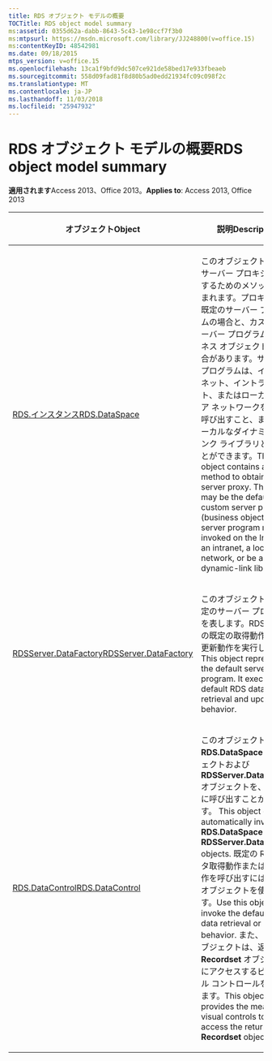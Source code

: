 ```yaml
---
title: RDS オブジェクト モデルの概要
TOCTitle: RDS object model summary
ms:assetid: 0355d62a-dabb-8643-5c43-1e98ccf7f3b0
ms:mtpsurl: https://msdn.microsoft.com/library/JJ248800(v=office.15)
ms:contentKeyID: 48542981
ms.date: 09/18/2015
mtps_version: v=office.15
ms.openlocfilehash: 13ca1f9bfd9dc507ce921de58bed17e933fbeaeb
ms.sourcegitcommit: 558d09fad81f8d80b5ad0edd21934fc09c098f2c
ms.translationtype: MT
ms.contentlocale: ja-JP
ms.lasthandoff: 11/03/2018
ms.locfileid: "25947932"
---
```

# <a name="rds-object-model-summary"></a><span data-ttu-id="13d1d-102">RDS オブジェクト モデルの概要</span><span class="sxs-lookup"><span data-stu-id="13d1d-102">RDS object model summary</span></span>


<span data-ttu-id="13d1d-103">**適用されます**Access 2013、Office 2013。</span><span class="sxs-lookup"><span data-stu-id="13d1d-103">**Applies to**: Access 2013, Office 2013</span></span>

<table>
<colgroup>
<col style="width: 50%" />
<col style="width: 50%" />
</colgroup>
<thead>
<tr class="header">
<th><p><span data-ttu-id="13d1d-104">オブジェクト</span><span class="sxs-lookup"><span data-stu-id="13d1d-104">Object</span></span></p></th>
<th><p><span data-ttu-id="13d1d-105">説明</span><span class="sxs-lookup"><span data-stu-id="13d1d-105">Description</span></span></p></th>
</tr>
</thead>
<tbody>
<tr class="odd">
<td><p><span data-ttu-id="13d1d-106"><a href="dataspace-object-rds.md">RDS.インスタンス</a></span><span class="sxs-lookup"><span data-stu-id="13d1d-106"><a href="dataspace-object-rds.md">RDS.DataSpace</a></span></span></p></td>
<td><p><span data-ttu-id="13d1d-p101">このオブジェクトには、サーバー プロキシを取得するためのメソッドが含まれます。プロキシは、既定のサーバー プログラムの場合と、カスタム サーバー プログラム (ビジネス オブジェクト) の場合があります。サーバー プログラムは、インターネット、イントラネット、またはローカル エリア ネットワークを介して呼び出すこと、またはローカルなダイナミック リンク ライブラリとすることができます。</span><span class="sxs-lookup"><span data-stu-id="13d1d-p101">This object contains a method to obtain a server proxy. The proxy may be the default or a custom server program (business object). The server program may be invoked on the Internet, an intranet, a local area network, or be a local dynamic-link library.</span></span></p></td>
</tr>
<tr class="even">
<td><p><span data-ttu-id="13d1d-110"><a href="datafactory-object-rdsserver.md">RDSServer.DataFactory</a></span><span class="sxs-lookup"><span data-stu-id="13d1d-110"><a href="datafactory-object-rdsserver.md">RDSServer.DataFactory</a></span></span></p></td>
<td><p><span data-ttu-id="13d1d-p102">このオブジェクトは、既定のサーバー プログラムを表します。RDS データの既定の取得動作および更新動作を実行します。</span><span class="sxs-lookup"><span data-stu-id="13d1d-p102">This object represents the default server program. It executes the default RDS data retrieval and update behavior.</span></span></p></td>
</tr>
<tr class="odd">
<td><p><span data-ttu-id="13d1d-113"><a href="datacontrol-object-rds.md">RDS.DataControl</a></span><span class="sxs-lookup"><span data-stu-id="13d1d-113"><a href="datacontrol-object-rds.md">RDS.DataControl</a></span></span></p></td>
<td><p><span data-ttu-id="13d1d-114">このオブジェクトは、<strong>RDS.DataSpace</strong> オブジェクトおよび <strong>RDSServer.DataFactory</strong> オブジェクトを、自動的に呼び出すことができます。
</span><span class="sxs-lookup"><span data-stu-id="13d1d-114">This object can automatically invoke the <strong>RDS.DataSpace</strong> and <strong>RDSServer.DataFactory</strong> objects.</span></span> <span data-ttu-id="13d1d-115">既定の RDS データ取得動作または更新動作を呼び出すには、このオブジェクトを使用します。</span><span class="sxs-lookup"><span data-stu-id="13d1d-115">Use this object to invoke the default RDS data retrieval or update behavior.</span></span> <span data-ttu-id="13d1d-116">また、このオブジェクトは、返された <strong>Recordset</strong> オブジェクトにアクセスするビジュアル コントロールを提供します。</span><span class="sxs-lookup"><span data-stu-id="13d1d-116">This object also provides the means for visual controls to access the returned <strong>Recordset</strong> object.</span></span></p></td>
</tr>
</tbody>
</table>

